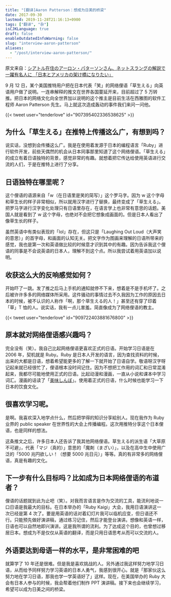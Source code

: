 ```yaml
---
title: "[翻译]Aaron Patterson：想成为日美的桥梁"
date: 2017-09-30
lastmod: 2019-11-28T21:16:13+0900
tags: ["翻译", "杂"]
isCJKLanguage: true
draft: false
enableOutdatedInfoWarning: false
slug: "interview-aaron-patterson"
aliases:
  - "/post/interview-aaron-patterson/"
---
```


原文来自：[シアトル在住のアーロン・パターソンさん、ネットスラングの解説で一躍有名人に 「日本とアメリカの架け橋になりたい」](http://www.junglecity.com/news/interview-aaron-patterson/)

9 月 12 日，某个美国推特用户把在日本代表「笑」的网络俚语「草生える」向英语用户做了说明。一连串解释的推文在世界各国蔓延开来，目前超过了 5 万转推。把日本的网络文化向全世界加以说明的这个推主是目前生活在西雅图的软件工程师 Aaron Patterson 先生。马上就这次造成轰动的事件我们来问一问他。

{{< tweet user="tenderlove" id="907395402336538625" >}}

## 为什么「草生える」在推特上传播这么广，有想到吗？

说实话，没想到会传播这么广。我是在使用着发源于日本的编程语言「Ruby」进行软件开发，前些天偶然的机会从日本同事那里知道了这个网络俚语。「草生える」的成立有着日语独特的背景，感觉非常的有趣。就想着把它传达给使用英语进行交流的人们，于是在推特上进行了分享。

## 日语独特在哪里呢？

这个俚语的语源来自「w（在日语里是笑的简写）」这个罗马字。因为 w 这个字母和草生长的样子非常相似，所以就用汉字进行了替换，最终变成了「草生える」。把罗马字进行汉字变化处理只有日语里存在，在语言学上也非常有意思的话题。美国人就是看到了 w 这个字母，也绝对不会把它想象成画面的。但是日本人看出了像草生长的样子。

虽然英语中有类似表现的「lol」存在，但这只是「Laughing Out Loud（大声笑的意思）」的首字母，和画面的认知无关。把文字作为图画来理解的日语所带来的感觉，我也是第一次和英语做比较的时候意才识到其中的有趣。因为告诉我这个俚语的同事是不会说英语的日本人，理解不到这个点。所以我尝试着用英语加以说明。

## 收获这么大的反响感觉如何？

开始吓了一跳。发了推之后马上手机的通知就停不下来，想着是不是手机坏了。之后被许许多多的网络媒体所采用。这件骚动的事情过去不久我因为工作的原因去日本的时候，被不认识的人称作「啊，那个草生える的人！」甚至还有穿了印着「草」T 恤的人。说实话，我有一点儿害羞。简直像成为了网络俚语的教主。

{{< tweet user="tenderlove" id="909722403881676800" >}}

## 原本就对网络俚语感兴趣吗？

完全没有（笑）。我自己比起网络俚语更喜欢正式的日语。开始学习日语是在 2006 年，契机就是 Ruby。Ruby 是日本人开发的语言，因为查找资料的时候，出来的大都是日语，想着希望能更多的了解一下就开始了日语自学。敬语呀汉字呀记起来就已经很忙了，俚语根本没时间记住。因为不想把工作用的词汇和日常混淆起来，我都尽可能地使用正式的日语。比起动漫和漫画，一直从小说和课本中学习词汇。漫画的话读了「[美味しんぼ](https://book.douban.com/subject/19935430/)」。使用着正式的日语，什么时候也能学习一下日本的饮食文化。

## 很喜欢学习呢。

是啊。我喜欢深入地学点什么，然后把学得的知识分享給别人。现在我作为 Ruby 业界的 public speaker 在世界性的大会上传播编程。这次用推特分享这个日本俚语，也是同样的想法。

这条推文之后，许多日本人还告诉了我其他网络俚语。草生える的派生语「大草原不可避」，代表「マジ（真的）」意思的「魔剤（まざい）」，以及在高中生中使用广泛的「5000 兆円欲しい！（想要 5000 兆日元）」等等。真的有非常多的网络俚语，真是有趣的文化。

## 下一步有什么目标吗？比如成为日本网络俚语的布道者？

俚语的话题就到此为止吧（笑）。对我而言语言是作为交流的工具，能流利地说一口日语是我最大的目标。在日本举办的「Ruby Kaigi」大会，我用日语演讲这一次已经是第 4 次了。要是用英语的话对着幻灯片我可以临机应变，但日语还不行。只能预先做好演讲稿，通过练习记住，然后才能登台演讲。想像和英语一样，日语也可以自然地即兴演讲。这是我所谓的流利。为了达成这个目的，也曾想过移居日本。想成为不是仅仅从英语的翻译，而是只用日语思考从而可以交流的人。

## 外语要达到母语一样的水平，是非常困难的吧

就算学了 10 年还是很难。但是我是喜欢挑战的人。另外通过我这样努力地学习日语，从而给予同样努力学习英语的日本人勇气，我感到很开心。就是「那家伙这么努力地在学习日语，那我也学一学英语好了」这样。现在，在美国举办的 Ruby 大会有日本人参与的时候，我会帮着他们制作 PPT 演讲稿。接下来也会继续学习，希望可以成为日美之间的桥梁。
